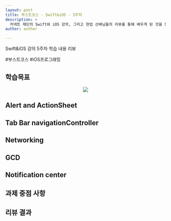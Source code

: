 ```yaml
---
layout: post
title: 부스트코스 - Swift&iOS - 5주차
description: >
  커넥트 재단의 Swift와 iOS 강의, 그리고 현업 선배님들의 리뷰를 통해 배우게 된 것을 정리하기 위한 포스팅 입니다.
author: author

---
```


Swift&iOS 강의 5주차 학습 내용 리뷰

\#부스트코스 \#iOS프로그래밍

## 학습목표
<center>
<img src="https://sungwon-choi-29.github.io/assets/img/blog/boostcourse_5.png"/>
</center>

## Alert and ActionSheet

## Tab Bar navigationController

## Networking

## GCD

## Notification center

## 과제 중점 사항

## 리뷰 결과

